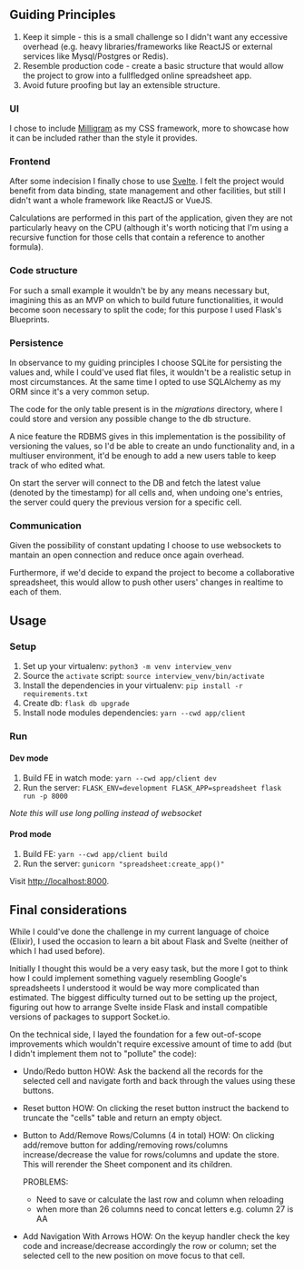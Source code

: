 ## Guiding Principles ##

1. Keep it simple - this is a small challenge so I didn't want any eccessive overhead (e.g. heavy libraries/frameworks like ReactJS or external services like Mysql/Postgres or Redis).
2. Resemble production code - create a basic structure that would allow the project to grow into a fullfledged online spreadsheet app.
3. Avoid future proofing but lay an extensible structure.


### UI ###

I chose to include [Milligram](https://milligram.io) as my CSS framework, more to showcase how it can be included rather than the style it provides.


### Frontend ###

After some indecision I finally chose to use [Svelte](https://svelte.dev). I felt the project would benefit from data binding, state management and other facilities, but still I didn't want a whole framework like ReactJS or VueJS.

Calculations are performed in this part of the application, given they are not particularly heavy on the CPU (although it's worth noticing that I'm using a recursive function for those cells that contain a reference to another formula).


### Code structure ###

For such a small example it wouldn't be by any means necessary but, imagining this as an MVP on which to build future functionalities, it would become soon necessary to split the code; for this purpose I used Flask's Blueprints.


### Persistence ###

In observance to my guiding principles I choose SQLite for persisting the values and, while I could've used flat files, it wouldn't be a realistic setup in most circumstances. At the same time I opted to use SQLAlchemy as my ORM since it's a very common setup.

The code for the only table present is in the *migrations* directory, where I could store and version any possible change to the db structure.

A nice feature the RDBMS gives in this implementation is the possibility of versioning the values, so I'd be able to create an undo functionality and, in a multiuser environment, it'd be enough to add a new users table to keep track of who edited what.

On start the server will connect to the DB and fetch the latest value (denoted by the timestamp) for all cells and, when undoing one's entries, the server could query the previous version for a specific cell.


### Communication ###

Given the possibility of constant updating I choose to use websockets to mantain an open connection and reduce once again overhead.

Furthermore, if we'd decide to expand the project to become a collaborative spreadsheet, this would allow to push other users' changes in realtime to each of them.


## Usage ##

### Setup ###
1. Set up your virtualenv: `python3 -m venv interview_venv`
2. Source the `activate` script: `source interview_venv/bin/activate`
3. Install the dependencies in your virtualenv: `pip install -r requirements.txt`
4. Create db: `flask db upgrade`
4. Install node modules dependencies: `yarn --cwd app/client`

### Run ###

#### Dev mode ####
1. Build FE in watch mode: `yarn --cwd app/client dev`
2. Run the server: `FLASK_ENV=development FLASK_APP=spreadsheet flask run -p 8000`

*Note this will use long polling instead of websocket*

#### Prod mode ####
1. Build FE: `yarn --cwd app/client build`
2. Run the server: `gunicorn "spreadsheet:create_app()"`


Visit [http://localhost:8000](http://localhost:8000).


## Final considerations ##

While I could've done the challenge in my current language of choice (Elixir), I used the occasion to learn a bit about Flask and Svelte (neither of which I had used before).

Initially I thought this would be a very easy task, but the more I got to think how I could implement something vaguely resembling Google's spreadsheets I understood it would be way more complicated than estimated. The biggest difficulty turned out to be setting up the project, figuring out how to arrange Svelte inside Flask and install compatible versions of packages to support Socket.io.

On the technical side, I layed the foundation for a few out-of-scope improvements which wouldn't require excessive amount of time to add (but I didn't implement them not to "pollute" the code):

- Undo/Redo button
    HOW:
    Ask the backend all the records for the selected cell and navigate forth and back through the values using these buttons.

- Reset button
    HOW:
    On clicking the reset button instruct the backend to truncate the "cells" table and return an empty object.

- Button to Add/Remove Rows/Columns (4 in total)
    HOW:
    On clicking add/remove button for adding/removing rows/columns increase/decrease the value for rows/columns and update the store. This will rerender the Sheet component and its children.

    PROBLEMS:
    - Need to save or calculate the last row and column when reloading
    - when more than 26 columns need to concat letters e.g. column 27 is AA

- Add Navigation With Arrows
    HOW:
    On the keyup handler check the key code and increase/decrease accordingly the row or column; set the selected cell to the new position on move focus to that cell.